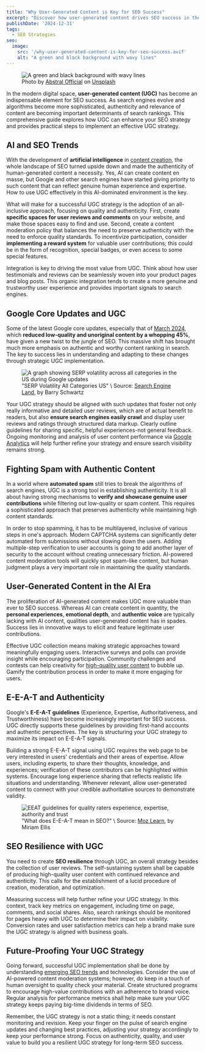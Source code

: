 ```yaml
---
title: "Why User-Generated Content is Key for SEO Success"
excerpt: "Discover how user-generated content drives SEO success in the AI era. Learn practical strategies to leverage UGC and build resilience against Google updates."
publishDate: '2024-12-31'
tags:
  - SEO Strategies
seo:
  image:
    src: '/why-user-generated-content-is-key-for-seo-success.avif'
    alt: "A green and black background with wavy lines"
---
```


<figure>
  <img id="cover-img" src="/why-user-generated-content-is-key-for-seo-success.avif" alt="A green and black background with wavy lines">
  <figcaption>Photo by <a href="https://unsplash.com/@abstralofficial?utm_content=creditCopyText&amp;utm_medium=referral&amp;utm_source=unsplash">Abstral Official</a> on <a href="https://unsplash.com/photos/a-green-and-black-background-with-wavy-lines-CYDlUSK_tIM?utm_content=creditCopyText&amp;utm_medium=referral&amp;utm_source=unsplash">Unsplash</a></figcaption>
</figure>

In the modern digital space, **user-generated content (UGC)** has become an indispensable element for SEO success. As search engines evolve and algorithms become more sophisticated, authenticity and relevance of content are becoming important determinants of search rankings. This comprehensive guide explores how UGC can enhance your SEO strategy and provides practical steps to implement an effective UGC strategy.

## AI and SEO Trends

With the development of **artificial intelligence** in [content creation](https://www.serp-secrets.com/blog/how-to-create-helpful-content-after-hcu/), the whole landscape of SEO turned upside down and made the authenticity of human-generated content a necessity. Yes, AI can create content en masse, but Google and other search engines have started giving priority to such content that can reflect genuine human experience and expertise. How to use UGC effectively in this AI-dominated environment is the key.

What will make for a successful UGC strategy is the adoption of an all-inclusive approach, focusing on quality and authenticity. First, create **specific spaces for user reviews and comments** on your website, and make those spaces easy to find and use. Second, create a content moderation policy that balances the need to preserve authenticity with the need to enforce quality standards. To incentivize participation, consider **implementing a reward system** for valuable user contributions; this could be in the form of recognition, special badges, or even access to some special features.

Integration is key to driving the most value from UGC. Think about how user testimonials and reviews can be seamlessly woven into your product pages and blog posts. This organic integration tends to create a more genuine and trustworthy user experience and provides important signals to search engines.

## Google Core Updates and UGC

Some of the latest Google core updates, especially that of [March 2024](https://www.serp-secrets.com/blog/in-depth-analysis-of-googles-march-2024-updates/), which **reduced low-quality and unoriginal content by a whopping 45%**, have given a new twist to the jungle of SEO. This massive shift has brought much more emphasis on authentic and worthy content ranking in search. The key to success lies in understanding and adapting to these changes through strategic UGC implementation.

<figure>
  <img id="article-img" src="/SERP-Volatility-All-categories-US.png.webp" alt="A graph showing SERP volatility across all categories in the US during Google updates">
  <figcaption>"SERP Volatility All Categories US" \ Source: <a href="https://searchengineland.com/google-algorithm-updates-2024-449417" target="_blank">Search Engine Land</a>, by Barry Schwartz</figcaption>
</figure>

Your UGC strategy should be aligned with such updates that foster not only really informative and detailed user reviews, which are of actual benefit to readers, but also **ensure search engines easily crawl** and display user reviews and ratings through structured data markup. Clearly outline guidelines for sharing specific, helpful experiences-not general feedback. Ongoing monitoring and analysis of user content performance via [Google Analytics](https://www.serp-secrets.com/blog/essential-tools-for-seo-optimizing/) will help further refine your strategy and ensure search visibility remains strong.

## Fighting Spam with Authentic Content

In a world where **automated spam** still tries to break the algorithms of search engines, UGC is a strong tool in establishing authenticity. It is all about having strong mechanisms to **verify and showcase genuine user contributions** while filtering out low-quality or spam content. This requires a sophisticated approach that preserves authenticity while maintaining high content standards.

In order to stop spamming, it has to be multilayered, inclusive of various steps in one's approach. Modern CAPTCHA systems can significantly deter automated form submissions without slowing down the users. Adding multiple-step verification to user accounts is going to add another layer of security to the account without creating unnecessary friction. AI-powered content moderation tools will quickly spot spam-like content, but human judgment plays a very important role in maintaining the quality standards.

## User-Generated Content in the AI Era

The proliferation of AI-generated content makes UGC more valuable than ever to SEO success. Whereas AI can create content in quantity, the **personal experiences**, **emotional depth**, and **authentic voice** are typically lacking with AI content, qualities user-generated content has in spades. Success lies in innovative ways to elicit and feature legitimate user contributions.

Effective UGC collection means making strategic approaches toward meaningfully engaging users. Interactive surveys and polls can provide insight while encouraging participation. Community challenges and contests can help creativity for [high-quality user content](https://www.serp-secrets.com/blog/adapting-to-googles-helpful-content-era/) to bubble up. Gamify the contribution process in order to make it more engaging for users. 

## E-E-A-T and Authenticity

Google's **E-E-A-T guidelines** (Experience, Expertise, Authoritativeness, and Trustworthiness) have become increasingly important for SEO success. UGC directly supports these guidelines by providing first-hand accounts and authentic perspectives. The key is structuring your UGC strategy to maximize its impact on E-E-A-T signals.

Building a strong E-E-A-T signal using UGC requires the web page to be very interested in users' credentials and their areas of expertise. Allow users, including experts, to share their thoughts, knowledge, and experiences; verification of these contributors can be highlighted within systems. Encourage long experience sharing that reflects realistic life situations and understanding. Whenever relevant, allow user-generated content to connect with your credible authoritative sources to demonstrate validity.

<figure>
  <img id="article-img" src="/E-E-A-T-Content-Creator-Perspective.webp" alt="EEAT guidelines for quality raters experience, expertise, authority and trust">
  <figcaption>"What does E-E-A-T mean in SEO?" \ Source: <a href="https://moz.com/learn/seo/google-eat" target="_blank">Moz Learn</a>, by Miriam Ellis</figcaption>
</figure>

## SEO Resilience with UGC

You need to create **SEO resilience** through UGC, an overall strategy besides the collection of user reviews. The self-sustaining system shall be capable of producing high-quality user content with continued relevance and authenticity. This calls for the establishment of a lucid procedure of creation, moderation, and optimization.

Measuring success will help further refine your UGC strategy. In this context, track key metrics on engagement, including time on page, comments, and social shares. Also, search rankings should be monitored for pages heavy with UGC to determine their impact on visibility. Conversion rates and user satisfaction metrics can help a brand make sure the UGC strategy is aligned with business goals.

## Future-Proofing Your UGC Strategy

Going forward, successful UGC implementation shall be done by understanding [emerging SEO trends](https://www.serp-secrets.com/blog/seo-2025-upcoming-changes-and-how-to-adapt/) and technologies. Consider the use of AI-powered content moderation systems; however, do keep in a touch of human oversight to quality check your material. Create structured programs to encourage high-value contributions with an adherence to brand voice. Regular analysis for performance metrics shall help make sure your UGC strategy keeps paying big-time dividends in terms of SEO.

Remember, the UGC strategy is not a static thing; it needs constant monitoring and revision. Keep your finger on the pulse of search engine updates and changing best practices, adjusting your strategy accordingly to keep your performance strong. Focus on authenticity, quality, and user value to build you a resilient UGC strategy for long-term SEO success.
